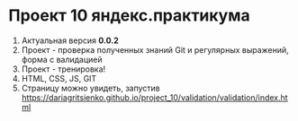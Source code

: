 # Проект 10 яндекс.практикума
1. Актуальная версия **0.0.2**
2. Проект - проверка полученных знаний Git и регулярных выражений, форма с валидацией
3. Проект - тренировка!
4. HTML, CSS, JS, GIT
5. Страницу можно увидеть, запустив https://dariagritsienko.github.io/project_10/validation/validation/index.html
